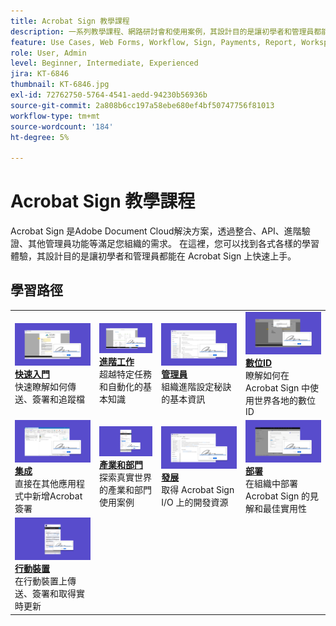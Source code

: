 ```yaml
---
title: Acrobat Sign 教學課程
description: 一系列教學課程、網路研討會和使用案例，其設計目的是讓初學者和管理員都能在 Acrobat Sign 上快速上手
feature: Use Cases, Web Forms, Workflow, Sign, Payments, Report, Workspace, Deadline, Administration, Digital ID, Form, Integrations, Mobile, Skill Builder
role: User, Admin
level: Beginner, Intermediate, Experienced
jira: KT-6846
thumbnail: KT-6846.jpg
exl-id: 72762750-5764-4541-aedd-94230b56936b
source-git-commit: 2a808b6cc197a58ebe680ef4bf50747756f81013
workflow-type: tm+mt
source-wordcount: '184'
ht-degree: 5%

---
```


# Acrobat Sign 教學課程

Acrobat Sign 是Adobe Document Cloud解決方案，透過整合、API、進階驗證、其他管理員功能等滿足您組織的需求。 在這裡，您可以找到各式各樣的學習體驗，其設計目的是讓初學者和管理員都能在 Acrobat Sign 上快速上手。

<div id="recs-overview-body-1"></div>
<div id="recs-overview-body-2"></div>
<div id="recs-overview-body-3"></div>
<div id="recs-overview-body-4"></div>
<div id="recs-overview-body-5"></div>
<div id="recs-overview-body-6"></div>

## 學習路徑

<table style="table-layout:fixed">
<tr>
  <td>
    <a href="sign-beginner-tutorials/beginner-users-overview.md">
      <img alt="快速入門" src="assets/gettingstartednew.png" />
    </a>
    <div>
    <a href="sign-beginner-tutorials/beginner-users-overview.md"><strong>快速入門</strong></a>
    </div>
    快速瞭解如何傳送、簽署和追蹤檔    <br>
  </td>
  <td>
    <a href="sign-advanced-users/advanced-users-overview.md">
      <img alt="進階工作" src="assets/advanced-tasks.png" />
    </a>
    <div>
    <a href="sign-advanced-users/advanced-users-overview.md"><strong>進階工作</strong></a>
    </div>
    超越特定任務和自動化的基本知識    <br>
  </td>
   <td>
    <a href="admin/intro-admin-overview.md">
      <img alt="管理員" src="assets/administer.png" />
    </a>
    <div>
    <a href="admin/intro-admin-overview.md"><strong>管理員</strong></a>
    </div>
    組織進階設定秘訣的基本資訊    <br>
  </td>
   <td>
    <a href="digitalid/digitalid-overview.md">
      <img alt="數位ID" src="assets/identity.png" />
    </a>
    <div>
    <a href="digitalid/digitalid-overview.md"><strong>數位ID</strong></a>
    </div>
    瞭解如何在 Acrobat Sign 中使用世界各地的數位 ID    <br>
  </td>
</tr>
<tr>
    <td>
    <a href="integrations/integrations-overview.md">
      <img alt="整合" src="assets/integrations.png" />
    </a>
    <div>
    <a href="integrations/integrations-overview.md"><strong>集成</strong></a>
    </div>
    直接在其他應用程式中新增Acrobat簽署    <br>
    </td>
  <td>
    <a href="sign-usecase/expand-inspire-overview.md">
      <img alt="產業和部門" src="assets/industries.png" />
    </a>
    <div>
    <a href="sign-usecase/expand-inspire-overview.md"><strong>產業和部門</strong></a>
    </div>
    探索真實世界的產業和部門使用案例    <br>
  </td>
  <td>
    <a href="develop/develop-overview.md">
      <img alt="發展" src="assets/develop.png" />
    </a>
    <div>
    <a href="develop/develop-overview.md"><strong>發展</strong></a>
    </div>
    取得 Acrobat Sign I/O 上的開發資源    <br>
  </td>
  <td>
    <a href="deploy-overview.md">
      <img alt="部署" src="assets/deploy.png" />
    </a>
    <div>
    <a href="deploy-overview.md"><strong>部署</strong></a>
    </div>
    在組織中部署 Acrobat Sign 的見解和最佳實用性    <br>
  </td>
</tr>
<tr>
  <td>
    <a href="mobile/mobile-overview.md">
      <img alt="行動裝置版本" src="assets/mobile.png" />
    </a>
    <div>
    <a href="mobile/mobile-overview.md"><strong>行動裝置</strong></a>
    </div>
    在行動裝置上傳送、簽署和取得實時更新    <br>
  </td>
</tr>
</table>